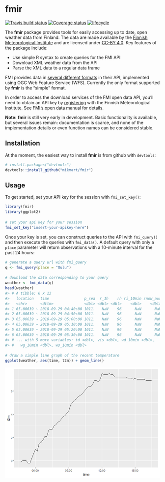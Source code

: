 
<!-- README.md is generated from README.Rmd. Please edit that file -->

# fmir

[![Travis build
status](https://travis-ci.com/mikmart/fmir.svg?branch=master)](https://travis-ci.com/mikmart/fmir)
[![Coverage
status](https://codecov.io/gh/mikmart/fmir/branch/master/graph/badge.svg)](https://codecov.io/github/mikmart/fmir?branch=master)
[![lifecycle](https://img.shields.io/badge/lifecycle-experimental-orange.svg)](https://www.tidyverse.org/lifecycle/#experimental)

The **fmir** package provides tools for easily accessing up to date,
open weather data from Finland. The data are made available by the
[Finnish Meteorological Institute](https://en.ilmatieteenlaitos.fi) and
are licensed under
[CC-BY 4.0](https://creativecommons.org/licenses/by/4.0/). Key features
of the package include:

  - Use simple R syntax to create queries for the FMI API
  - Download XML weather data from the API
  - Parse the XML data to a regular data frame

FMI provides data in [several different
formats](https://en.ilmatieteenlaitos.fi/open-data-manual-fmi-wfs-services)
in their API, implemented using OGC Web Feature Service (WFS). Currently
the only format supported by **fmir** is the “simple” format.

In order to access the download services of the FMI open data API,
you’ll need to obtain an API key by
[registering](https://ilmatieteenlaitos.fi/rekisteroityminen-avoimen-datan-kayttajaksi)
with the Finnish Meteorological Institute. See [FMI’s open data
manual](https://en.ilmatieteenlaitos.fi/open-data) for details.

**Note:** **fmir** is still very early in development. Basic
functionality is available, but several issues remain: documentation is
scarce, and none of the implementation details or even function names
can be considered stable.

## Installation

At the moment, the easiest way to install **fmir** is from github with
`devtools`:

``` r
# install.packages("devtools")
devtools::install_github("mikmart/fmir")
```

## Usage

To get started, set your API key for the session with `fmi_set_key()`:

``` r
library(fmir)
library(ggplot2)

# set your api key for your session
fmi_set_key("insert-your-apikey-here")
```

Once your key is set, you can construct queries to the API with
`fmi_query()` and then execute the queries with `fmi_data()`. A default
query with only a `place` parameter will return observations with a
10-minute interval for the past 24 hours:

``` r
# generate a query url with fmi_query
q <- fmi_query(place = "Oulu")

# download the data corresponding to your query
weather <- fmi_data(q)
head(weather)
#> # A tibble: 6 x 13
#>   location   time                p_sea  r_1h    rh ri_10min snow_aws   t2m
#>   <chr>      <dttm>              <dbl> <dbl> <dbl>    <dbl>    <dbl> <dbl>
#> 1 65.00639 ~ 2018-09-29 04:40:00 1011.   NaN    96      NaN      NaN  -0.1
#> 2 65.00639 ~ 2018-09-29 04:50:00 1011.   NaN    96      NaN      NaN   0  
#> 3 65.00639 ~ 2018-09-29 05:00:00 1011.   NaN    96      NaN      NaN   0  
#> 4 65.00639 ~ 2018-09-29 05:10:00 1011.   NaN    96      NaN      NaN   0  
#> 5 65.00639 ~ 2018-09-29 05:20:00 1011.   NaN    96      NaN      NaN  -0.2
#> 6 65.00639 ~ 2018-09-29 05:30:00 1011.   NaN    96      NaN      NaN  -0.2
#> # ... with 5 more variables: td <dbl>, vis <dbl>, wd_10min <dbl>,
#> #   wg_10min <dbl>, ws_10min <dbl>

# draw a simple line graph of the recent temperature
ggplot(weather, aes(time, t2m)) + geom_line()
```

![](man/figures/README-basic-usage-1.png)<!-- -->
